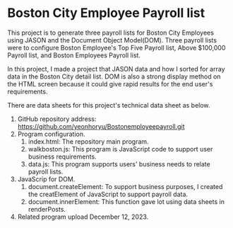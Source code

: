 # Boston City Employee Payroll list 

This project is to generate three payroll lists for Boston City Employees using JASON and the Document Object Model(DOM).
Three payroll lists were to configure Boston Employee's Top Five Payroll list, Above $100,000 Payroll list, and Boston Employees Payroll list.

In this project, I made a project that JASON data and how I sorted for array data in the Boston City detail list. 
DOM is also a strong display method on the HTML screen because it could give rapid results for the end user's requirements. 

There are data sheets for this project's technical data sheet as below.
1. GitHub repository address: https://github.com/yeonhoryu/Bostonemployeepayroll.git
2. Program configuration.
   1) index.html: The repository main program.
   2) walkboston.js: This program is JavaScript code to support user business requirements. 
   3) data.js: This program supports users' business needs to relate payroll lists.
3. JavaScrip for DOM.
   1) document.createElement: To support business purposes, I created the creatElement of JavaScript to support payroll data.
   2) document.innerElement: This function gave lot using data sheets in renderPosts.
4. Related program upload December 12, 2023.
   
  

  
   

